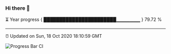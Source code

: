### Hi there 👋

⏳ Year progress { ███████████████████████▁▁▁▁▁▁▁ } 79.72 %

---

⏰ Updated on Sun, 18 Oct 2020 18:10:59 GMT

![Progress Bar CI](https://github.com/liununu/liununu/workflows/Progress%20Bar%20CI/badge.svg)
